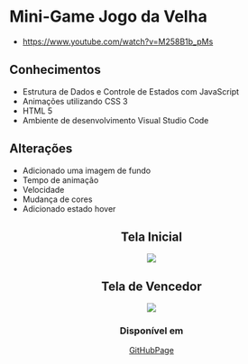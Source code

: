 # Mini-Game  Jogo da Velha
* https://www.youtube.com/watch?v=M258B1b_pMs
## Conhecimentos

* Estrutura de Dados e Controle de Estados com JavaScript
* Animações utilizando CSS 3
* HTML 5
* Ambiente de desenvolvimento Visual Studio Code
## Alterações

* Adicionado uma imagem de fundo
* Tempo de animação
* Velocidade
* Mudança de cores
* Adicionado estado hover

<span align="center">
  
## Tela Inicial
  
  <img src="https://user-images.githubusercontent.com/78621483/161403954-f7bdd754-e928-4354-b443-6e6ed0f21235.png"></img>



## Tela de Vencedor

 <img src="https://user-images.githubusercontent.com/78621483/161403988-aec3afc7-cd0f-41bb-b328-321e6359700a.png"></img>
</span>

### Disponível em
[GitHubPage](https://renanberserk.github.io/jogo_da_velha_Renan_Lucas_O./)
